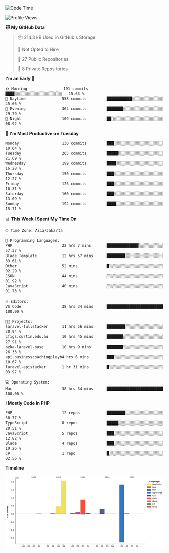 <!--START_SECTION:waka-->
![Code Time](http://img.shields.io/badge/Code%20Time-709%20hrs%203%20mins-blue)

![Profile Views](http://img.shields.io/badge/Profile%20Views-0-blue)

**🐱 My GitHub Data** 

> 📦 214.3 kB Used in GitHub's Storage 
 > 
> 🚫 Not Opted to Hire
 > 
> 📜 27 Public Repositories 
 > 
> 🔑 8 Private Repositories 
 > 
**I'm an Early 🐤** 

```text
🌞 Morning                191 commits         ████░░░░░░░░░░░░░░░░░░░░░   15.63 % 
🌆 Daytime                558 commits         ███████████░░░░░░░░░░░░░░   45.66 % 
🌃 Evening                364 commits         ███████░░░░░░░░░░░░░░░░░░   29.79 % 
🌙 Night                  109 commits         ██░░░░░░░░░░░░░░░░░░░░░░░   08.92 % 
```
📅 **I'm Most Productive on Tuesday** 

```text
Monday                   130 commits         ███░░░░░░░░░░░░░░░░░░░░░░   10.64 % 
Tuesday                  265 commits         █████░░░░░░░░░░░░░░░░░░░░   21.69 % 
Wednesday                199 commits         ████░░░░░░░░░░░░░░░░░░░░░   16.28 % 
Thursday                 150 commits         ███░░░░░░░░░░░░░░░░░░░░░░   12.27 % 
Friday                   126 commits         ███░░░░░░░░░░░░░░░░░░░░░░   10.31 % 
Saturday                 160 commits         ███░░░░░░░░░░░░░░░░░░░░░░   13.09 % 
Sunday                   192 commits         ████░░░░░░░░░░░░░░░░░░░░░   15.71 % 
```


📊 **This Week I Spent My Time On** 

```text
🕑︎ Time Zone: Asia/Jakarta

💬 Programming Languages: 
PHP                      22 hrs 7 mins       ██████████████░░░░░░░░░░░   57.37 % 
Blade Template           12 hrs 57 mins      ████████░░░░░░░░░░░░░░░░░   33.61 % 
Other                    52 mins             █░░░░░░░░░░░░░░░░░░░░░░░░   02.29 % 
JSON                     44 mins             ░░░░░░░░░░░░░░░░░░░░░░░░░   01.92 % 
JavaScript               40 mins             ░░░░░░░░░░░░░░░░░░░░░░░░░   01.73 % 

🔥 Editors: 
VS Code                  38 hrs 34 mins      █████████████████████████   100.00 % 

🐱‍💻 Projects: 
laravel-fullstacker      11 hrs 56 mins      ████████░░░░░░░░░░░░░░░░░   30.94 % 
cfigs.curtin.edu.au      10 hrs 45 mins      ███████░░░░░░░░░░░░░░░░░░   27.91 % 
azka-laravel-base        10 hrs 9 mins       ███████░░░░░░░░░░░░░░░░░░   26.33 % 
api.businesscoachingplayb4 hrs 6 mins        ███░░░░░░░░░░░░░░░░░░░░░░   10.67 % 
laravel-apistacker       1 hr 31 mins        █░░░░░░░░░░░░░░░░░░░░░░░░   03.97 % 

💻 Operating System: 
Mac                      38 hrs 34 mins      █████████████████████████   100.00 % 
```

**I Mostly Code in PHP** 

```text
PHP                      12 repos            ████████░░░░░░░░░░░░░░░░░   30.77 % 
TypeScript               8 repos             █████░░░░░░░░░░░░░░░░░░░░   20.51 % 
JavaScript               5 repos             ███░░░░░░░░░░░░░░░░░░░░░░   12.82 % 
Blade                    4 repos             ███░░░░░░░░░░░░░░░░░░░░░░   10.26 % 
C#                       1 repo              █░░░░░░░░░░░░░░░░░░░░░░░░   02.56 % 
```



**Timeline**

![Lines of Code chart](https://raw.githubusercontent.com/brstreet2/brstreet2/main/assets/bar_graph.png)


<!--END_SECTION:waka-->
